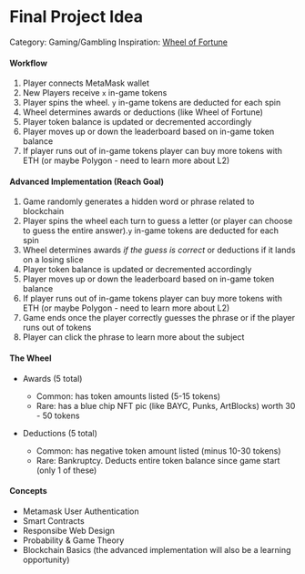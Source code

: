 # Final Project Idea

Category: Gaming/Gambling
Inspiration: [Wheel of Fortune](https://www.youtube.com/watch?v=mx88JHgfink)

#### Workflow

  1. Player connects MetaMask wallet
  2. New Players receive `x` in-game tokens
  3. Player spins the wheel. `y` in-game tokens are deducted for each spin
  4. Wheel determines awards or deductions (like Wheel of Fortune)
  5. Player token balance is updated or decremented accordingly
  6. Player moves up or down the leaderboard based on in-game token balance
  7. If player runs out of in-game tokens player can buy more tokens with ETH (or maybe Polygon - need to learn more about L2)

#### Advanced Implementation (Reach Goal)

  1. Game randomly generates a hidden word or phrase related to blockchain  
  2. Player spins the wheel each turn to guess a letter (or player can choose to guess the entire answer).`y` in-game tokens are deducted for each spin
  3. Wheel determines awards *if the guess is correct* or deductions if it lands on a losing slice
  4. Player token balance is updated or decremented accordingly
  5. Player moves up or down the leaderboard based on in-game token balance
  6. If player runs out of in-game tokens player can buy more tokens with ETH (or maybe Polygon - need to learn more about L2)
  7. Game ends once the player correctly guesses the phrase or if the player runs out of tokens
  8. Player can click the phrase to learn more about the subject

#### The Wheel

- Awards (5 total)
  - Common: has token amounts listed (5-15 tokens)
  - Rare: has a blue chip NFT pic (like BAYC, Punks, ArtBlocks) worth 30 - 50 tokens

- Deductions (5 total)
  - Common: has negative token amount listed (minus 10-30 tokens)
  - Rare: Bankruptcy. Deducts entire token balance since game start (only 1 of these)

#### Concepts

- Metamask User Authentication
- Smart Contracts
- Responsibe Web Design
- Probability & Game Theory
- Blockchain Basics (the advanced implementation will also be a learning opportunity)
